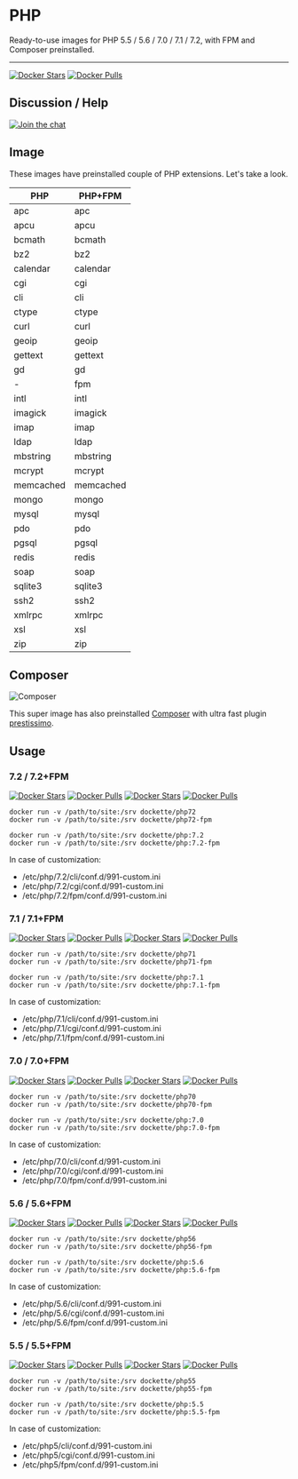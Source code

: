 # PHP

Ready-to-use images for PHP 5.5 / 5.6 / 7.0 / 7.1 / 7.2, with FPM and Composer preinstalled.

-----

[![Docker Stars](https://img.shields.io/docker/stars/dockette/php.svg?style=flat)](https://hub.docker.com/r/dockette/php/)
[![Docker Pulls](https://img.shields.io/docker/pulls/dockette/php.svg?style=flat)](https://hub.docker.com/r/dockette/php/)

## Discussion / Help

[![Join the chat](https://img.shields.io/gitter/room/dockette/dockette.svg?style=flat-square)](https://gitter.im/dockette/dockette?utm_source=badge&utm_medium=badge&utm_campaign=pr-badge&utm_content=badge)

## Image

These images have preinstalled couple of PHP extensions. Let's take a look.

| PHP       | PHP+FPM   | 
|-----------|-----------|
| apc       | apc       | 
| apcu      | apcu      | 
| bcmath    | bcmath    | 
| bz2       | bz2       | 
| calendar  | calendar  | 
| cgi       | cgi       | 
| cli       | cli       | 
| ctype     | ctype     | 
| curl      | curl      | 
| geoip     | geoip     | 
| gettext   | gettext   | 
| gd        | gd        | 
| -         | fpm       | 
| intl      | intl      | 
| imagick   | imagick   | 
| imap      | imap      | 
| ldap      | ldap      | 
| mbstring  | mbstring  | 
| mcrypt    | mcrypt    | 
| memcached | memcached | 
| mongo     | mongo     |
| mysql     | mysql     |
| pdo       | pdo       | 
| pgsql     | pgsql     | 
| redis     | redis     | 
| soap      | soap      | 
| sqlite3   | sqlite3   | 
| ssh2      | ssh2      | 
| xmlrpc    | xmlrpc    | 
| xsl       | xsl       | 
| zip       | zip       | 

## Composer

![Composer](https://avatars3.githubusercontent.com/u/837015?v=3&s=200)

This super image has also preinstalled [Composer](https://getcomposer.org) with ultra fast plugin [prestissimo](https://github.com/hirak/prestissimo).

## Usage

### 7.2 / 7.2+FPM

[![Docker Stars](https://img.shields.io/docker/stars/dockette/php72.svg?style=flat)](https://hub.docker.com/r/dockette/php71/)
[![Docker Pulls](https://img.shields.io/docker/pulls/dockette/php72.svg?style=flat)](https://hub.docker.com/r/dockette/php71/)
[![Docker Stars](https://img.shields.io/docker/stars/dockette/php72-fpm.svg?style=flat)](https://hub.docker.com/r/dockette/php71-fpm/)
[![Docker Pulls](https://img.shields.io/docker/pulls/dockette/php72-fpm.svg?style=flat)](https://hub.docker.com/r/dockette/php71-fpm/)

```
docker run -v /path/to/site:/srv dockette/php72
docker run -v /path/to/site:/srv dockette/php72-fpm
```

```
docker run -v /path/to/site:/srv dockette/php:7.2
docker run -v /path/to/site:/srv dockette/php:7.2-fpm
```

In case of customization:

- /etc/php/7.2/cli/conf.d/991-custom.ini
- /etc/php/7.2/cgi/conf.d/991-custom.ini
- /etc/php/7.2/fpm/conf.d/991-custom.ini

### 7.1 / 7.1+FPM

[![Docker Stars](https://img.shields.io/docker/stars/dockette/php71.svg?style=flat)](https://hub.docker.com/r/dockette/php71/)
[![Docker Pulls](https://img.shields.io/docker/pulls/dockette/php71.svg?style=flat)](https://hub.docker.com/r/dockette/php71/)
[![Docker Stars](https://img.shields.io/docker/stars/dockette/php71-fpm.svg?style=flat)](https://hub.docker.com/r/dockette/php71-fpm/)
[![Docker Pulls](https://img.shields.io/docker/pulls/dockette/php71-fpm.svg?style=flat)](https://hub.docker.com/r/dockette/php71-fpm/)

```
docker run -v /path/to/site:/srv dockette/php71
docker run -v /path/to/site:/srv dockette/php71-fpm
```

```
docker run -v /path/to/site:/srv dockette/php:7.1
docker run -v /path/to/site:/srv dockette/php:7.1-fpm
```

In case of customization:

- /etc/php/7.1/cli/conf.d/991-custom.ini
- /etc/php/7.1/cgi/conf.d/991-custom.ini
- /etc/php/7.1/fpm/conf.d/991-custom.ini

### 7.0 / 7.0+FPM

[![Docker Stars](https://img.shields.io/docker/stars/dockette/php70.svg?style=flat)](https://hub.docker.com/r/dockette/php70/)
[![Docker Pulls](https://img.shields.io/docker/pulls/dockette/php70.svg?style=flat)](https://hub.docker.com/r/dockette/php70/)
[![Docker Stars](https://img.shields.io/docker/stars/dockette/php7-fpm.svg?style=flat)](https://hub.docker.com/r/dockette/php70-fpm/)
[![Docker Pulls](https://img.shields.io/docker/pulls/dockette/php7-fpm.svg?style=flat)](https://hub.docker.com/r/dockette/php70-fpm/)

```
docker run -v /path/to/site:/srv dockette/php70
docker run -v /path/to/site:/srv dockette/php70-fpm
```

```
docker run -v /path/to/site:/srv dockette/php:7.0
docker run -v /path/to/site:/srv dockette/php:7.0-fpm
```

In case of customization:

- /etc/php/7.0/cli/conf.d/991-custom.ini
- /etc/php/7.0/cgi/conf.d/991-custom.ini
- /etc/php/7.0/fpm/conf.d/991-custom.ini

### 5.6 / 5.6+FPM

[![Docker Stars](https://img.shields.io/docker/stars/dockette/php56.svg?style=flat)](https://hub.docker.com/r/dockette/php56/)
[![Docker Pulls](https://img.shields.io/docker/pulls/dockette/php56.svg?style=flat)](https://hub.docker.com/r/dockette/php56/)
[![Docker Stars](https://img.shields.io/docker/stars/dockette/php56-fpm.svg?style=flat)](https://hub.docker.com/r/dockette/php56-fpm/)
[![Docker Pulls](https://img.shields.io/docker/pulls/dockette/php56-fpm.svg?style=flat)](https://hub.docker.com/r/dockette/php56-fpm/)

```
docker run -v /path/to/site:/srv dockette/php56
docker run -v /path/to/site:/srv dockette/php56-fpm
```

```
docker run -v /path/to/site:/srv dockette/php:5.6
docker run -v /path/to/site:/srv dockette/php:5.6-fpm
```

In case of customization:

- /etc/php/5.6/cli/conf.d/991-custom.ini
- /etc/php/5.6/cgi/conf.d/991-custom.ini
- /etc/php/5.6/fpm/conf.d/991-custom.ini

### 5.5 / 5.5+FPM

[![Docker Stars](https://img.shields.io/docker/stars/dockette/php55.svg?style=flat)](https://hub.docker.com/r/dockette/php55/)
[![Docker Pulls](https://img.shields.io/docker/pulls/dockette/php55.svg?style=flat)](https://hub.docker.com/r/dockette/php55/)
[![Docker Stars](https://img.shields.io/docker/stars/dockette/php55-fpm.svg?style=flat)](https://hub.docker.com/r/dockette/php55-fpm/)
[![Docker Pulls](https://img.shields.io/docker/pulls/dockette/php55-fpm.svg?style=flat)](https://hub.docker.com/r/dockette/php55-fpm/)

```
docker run -v /path/to/site:/srv dockette/php55
docker run -v /path/to/site:/srv dockette/php55-fpm
```

```
docker run -v /path/to/site:/srv dockette/php:5.5
docker run -v /path/to/site:/srv dockette/php:5.5-fpm
```

In case of customization:

- /etc/php5/cli/conf.d/991-custom.ini
- /etc/php5/cgi/conf.d/991-custom.ini
- /etc/php5/fpm/conf.d/991-custom.ini
